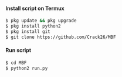 
#### Install script on Termux
```bash
$ pkg update && pkg upgrade
$ pkg install python2
$ pkg install git
$ git clone https://github.com/Crack26/MBF
```
#### Run script
```bash
$ cd MBF
$ python2 run.py
```
